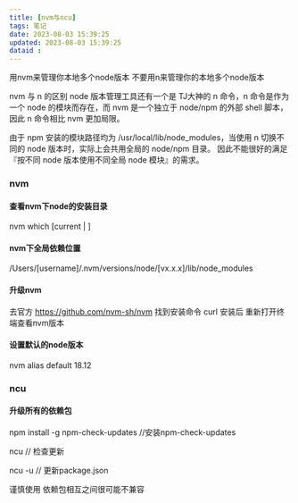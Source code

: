 ```yaml
---
title: [nvm与ncu]
tags: 笔记
date: 2023-08-03 15:39:25 
updated: 2023-08-03 15:39:25 
dataid : 
---
```


用nvm来管理你本地多个node版本 不要用n来管理你的本地多个node版本

nvm 与 n 的区别
node 版本管理工具还有一个是 TJ大神的 n 命令，n 命令是作为一个 node 的模块而存在，而 nvm 是一个独立于 node/npm 的外部 shell 脚本，因此 n 命令相比 nvm 更加局限。

由于 npm 安装的模块路径均为 /usr/local/lib/node_modules，当使用 n 切换不同的 node 版本时，实际上会共用全局的 node/npm 目录。 因此不能很好的满足『按不同 node 版本使用不同全局 node 模块』的需求。

### nvm

#### 查看nvm下node的安装目录
nvm which [current | <version>] 

#### nvm下全局依赖位置
/Users/[username]/.nvm/versions/node/[vx.x.x]/lib/node_modules

#### 升级nvm
去官方 https://github.com/nvm-sh/nvm 找到安装命令 curl
安装后 重新打开终端查看nvm版本

#### 设置默认的node版本
nvm alias default 18.12

### ncu

#### 升级所有的依赖包
npm install -g npm-check-updates //安装npm-check-updates

ncu // 检查更新

ncu -u // 更新package.json

谨慎使用 依赖包相互之间很可能不兼容


